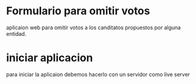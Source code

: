 # Formulario para omitir votos

<p>
    aplicaion web para omitir votos a los canditatos propuestos por alguna entidad.
</P>

# iniciar aplicacion 

<p> para iniciar la aplicaion debemos hacerlo con un servidor como live server</p>